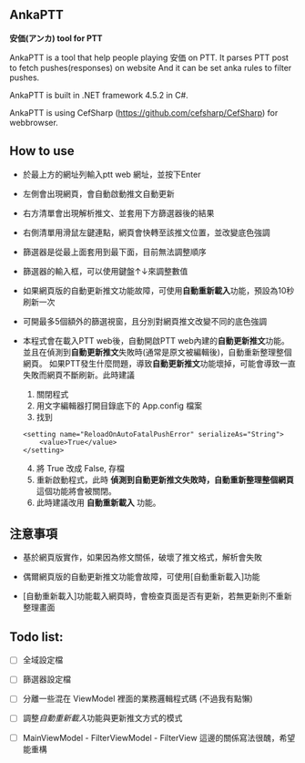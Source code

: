 ## AnkaPTT
**安価(アンカ) tool for PTT**

AnkaPTT is a tool that help people playing 安価 on PTT. It parses PTT post to fetch pushes(responses) on website And it can be set anka rules to filter pushes. 

AnkaPTT is built in .NET framework 4.5.2 in C#.

AnkaPTT is using CefSharp (https://github.com/cefsharp/CefSharp) for webbrowser.

## How to use

* 於最上方的網址列輸入ptt web 網址，並按下Enter

* 左側會出現網頁，會自動啟動推文自動更新

* 右方清單會出現解析推文、並套用下方篩選器後的結果

* 右側清單用滑鼠左鍵連點，網頁會快轉至該推文位置，並改變底色強調

* 篩選器是從最上面套用到最下面，目前無法調整順序

* 篩選器的輸入框，可以使用鍵盤↑↓來調整數值

* 如果網頁版的自動更新推文功能故障，可使用**自動重新載入**功能，預設為10秒刷新一次

* 可開最多5個額外的篩選視窗，且分別對網頁推文改變不同的底色強調

* 本程式會在載入PTT web後，自動開啟PTT web內建的**自動更新推文**功能。 並且在偵測到**自動更新推文**失敗時(通常是原文被編輯後)，自動重新整理整個網頁。 
如果PTT發生什麼問題，導致**自動更新推文**功能壞掉，可能會導致一直失敗而網頁不斷刷新。此時建議
	1. 關閉程式
	2. 用文字編輯器打開目錄底下的 App.config 檔案
	3. 找到 
	``` 
	<setting name="ReloadOnAutoFatalPushError" serializeAs="String">
        <value>True</value>
    </setting>
	```
	4. 將 True 改成 False, 存檔
	5. 重新啟動程式，此時 **偵測到自動更新推文失敗時，自動重新整理整個網頁** 這個功能將會被關閉。
	6. 此時建議改用 **自動重新載入** 功能。

## 注意事項

* 基於網頁版實作，如果因為修文關係，破壞了推文格式，解析會失敗

* 偶爾網頁版的自動更新推文功能會故障，可使用[自動重新載入]功能

* [自動重新載入]功能載入網頁時，會檢查頁面是否有更新，若無更新則不重新整理畫面

## Todo list:

- [ ] 全域設定檔

- [ ] 篩選器設定檔

- [ ] 分離一些混在 ViewModel 裡面的業務邏輯程式碼 (不過我有點懶)

- [ ] 調整*自動重新載入*功能與更新推文方式的模式

- [ ] MainViewModel - FilterViewModel - FilterView 這邊的關係寫法很醜，希望能重構
